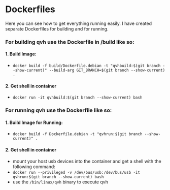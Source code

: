 # Dockerfiles

Here you can see how to get everything running easily.
I have created separate Dockerfiles for building and for running.

### For building qvh use the Dockerfile in /build like so:

#### 1. Build Image:

- `docker build -f build/Dockerfile.debian -t "qvhbuild:$(git branch --show-current)" --build-arg GIT_BRANCH=$(git branch --show-current) .`

#### 2. Get shell in container

- `docker run -it qvhbuild:$(git branch --show-current) bash`

### For running qvh use the Dockerfile like so:

#### 1. Build Image for Running:

- `docker build -f Dockerfile.debian -t "qvhrun:$(git branch --show-current)" .`

#### 2. Get shell in container

- mount your host usb devices into the container and get a shell with the following command:
- `docker run --privileged -v /dev/bus/usb:/dev/bus/usb -it qvhrun:$(git branch --show-current) bash`
- use the `/bin/linux/qvh` binary to execute qvh
